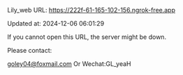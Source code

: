 Lily_web URL: https://222f-61-165-102-156.ngrok-free.app

Updated at: 2024-12-06 06:01:29

If you cannot open this URL, the server might be down.

Please contact: 

goley04@foxmail.com Or Wechat:GL_yeaH